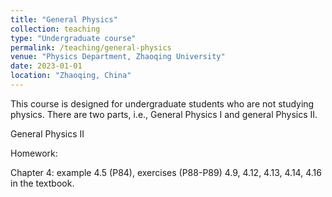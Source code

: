 ```yaml
---
title: "General Physics"
collection: teaching
type: "Undergraduate course"
permalink: /teaching/general-physics
venue: "Physics Department, Zhaoqing University"
date: 2023-01-01
location: "Zhaoqing, China"
---
```


This course is designed for undergraduate students who are not studying physics. There are two parts, i.e., General Physics I and general Physics II.

General Physics II

Homework:

Chapter 4: example 4.5 (P84), exercises (P88-P89) 4.9, 4.12, 4.13, 4.14, 4.16 in the textbook.
